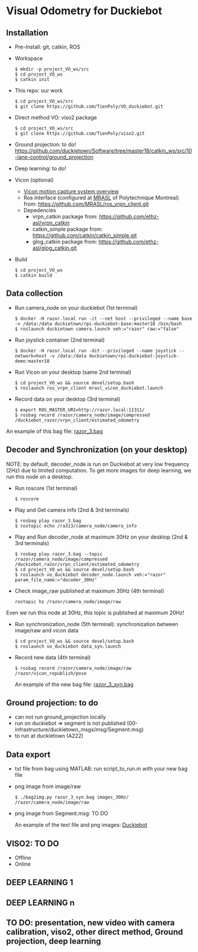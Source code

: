 # Visual Odometry for Duckiebot

## Installation
  * Pre-Install: git, catkin, ROS
  * Workspace
      ```
      $ mkdir -p project_VO_ws/src
      $ cd project_VO_ws
      $ catkin init
      ```
  * This repo: our work
      ```
      $ cd project_VO_ws/src
      $ git clone https://github.com/TienPoly/VO_duckiebot.git
      ```
  * Direct method VO: viso2 package
      ```
      $ cd project_VO_ws/src
      $ git clone https://github.com/TienPoly/viso2.git
      ```
  * Ground projection: to do!
      https://github.com/duckietown/Software/tree/master18/catkin_ws/src/10-lane-control/ground_projection

  * Deep learning: to do!
  * Vicon (optional)
      * [Vicon motion capture system overview](https://mrasl.gitbooks.io/documentation/vicon.html)
      * Ros interface (configured at  [MRASL](https://mrasl.gitbooks.io/documentation/content/) of Polytechnique Montreal) from: https://github.com/MRASL/ros_vrpn_client.git
      * Depedencies
        * vrpn_catkin package from: https://github.com/ethz-asl/vrpn_catkin
        * catkin_simple package from: https://github.com/catkin/catkin_simple.git
        * glog_catkin package from: https://github.com/ethz-asl/glog_catkin.git
  * Build
      ```
      $ cd project_VO_ws
      $ catkin build  
      ```

## Data collection 
  * Run camera_node on your duckiebot (1st terminal)
      ```
      $ docker -H razor.local run -it --net host --privileged --name base -v /data:/data duckietown/rpi-duckiebot-base:master18 /bin/bash
      $ roslaunch duckietown camera.launch veh:="razor" raw:="false"
      ```
  * Run joystick container (2nd terminal)
      ```
      $ docker -H razor.local run -dit --privileged --name joystick --network=host -v /data:/data duckietown/rpi-duckiebot-joystick-demo:master18
      ```
  * Run Vicon on your desktop (same 2nd terminal)
      ```
      $ cd project_VO_ws && source devel/setup.bash
      $ roslaunch ros_vrpn_client mrasl_vicon_duckiebot.launch
      ```
  * Record data on your desktop (3rd terminal)
      ```
      $ export ROS_MASTER_URI=http://razor.local:11311/      
      $ rosbag record /razor/camera_node/image/compressed /duckiebot_razor/vrpn_client/estimated_odometry
      ```

  An example of this bag file: [razor_3.bag](https://drive.google.com/drive/folders/1I7cswHQ0SAr3dja1L5zuYut4Grgubu1t)

## Decoder and Synchronization (on your desktop)
NOTE: by default, decoder_node is run on Duckiebot at very low frequency (2Hz) due to limited computation. To get more images for deep learning, we run this node on a desktop.  
   * Run roscore (1st terminal)
     ```
     $ roscore
     ```
   * Play and Get camera info (2nd & 3rd terminals)
     ```
     $ rosbag play razor_3.bag
     $ rostopic echo /ra313/camera_node/camera_info
     ```
   * Play and Run decoder_node at maximum 30Hz on your desktop (2nd & 3rd terminals)
     ```
     $ rosbag play razor_3.bag --topic /razor/camera_node/image/compressed  /duckiebot_razor/vrpn_client/estimated_odometry
     $ cd project_VO_ws && source devel/setup.bash
     $ roslaunch vo_duckiebot decoder_node.launch veh:="razor" param_file_name:="decoder_30Hz"
     ```
   * Check image_raw published at maximum 30Hz (4th terminal)
     ```
     rostopic hz /razor/camera_node/image/raw
     ```

   Even we run this node at 30Hz, this topic is published at maximum 20Hz!

  * Run synchronization_node (5th terminal): synchronization between image/raw and vicon data
    ```
    $ cd project_VO_ws && source devel/setup.bash
    $ roslaunch vo_duckiebot data_syn.launch
    ```
  * Record new data (4th terminal)
    ```
    $ rosbag record /razor/camera_node/image/raw /razor/vicon_republish/pose
    ```

    An example of the new bag file: [razor_3_syn.bag](https://drive.google.com/drive/folders/1I7cswHQ0SAr3dja1L5zuYut4Grgubu1t)

## Ground projection: to do
  * can not run ground_projection locally
  * run on duckiebot => segment is not published (00-infrastructure/duckietown_msgs/msg/Segment.msg)
  * to run at duckietown (A222)


## Data export
  * txt file from bag using MATLAB: run script_to_run.m with your new bag file
  * png image from image/raw
    ```
    $ ./bag2img.py razor_3_syn.bag images_30Hz/ /razor/camera_node/image/raw
    ```
  * png image from Segment.msg: TO DO

    An example of the text file and png images: [Duckiebot](https://drive.google.com/drive/folders/1I7cswHQ0SAr3dja1L5zuYut4Grgubu1t)


## VISO2: TO DO
  * Offline
  * Online

## DEEP LEARNING 1
## DEEP LEARNING n

## TO DO: presentation, new video with camera calibration, viso2, other direct method, Ground projection, deep learning
